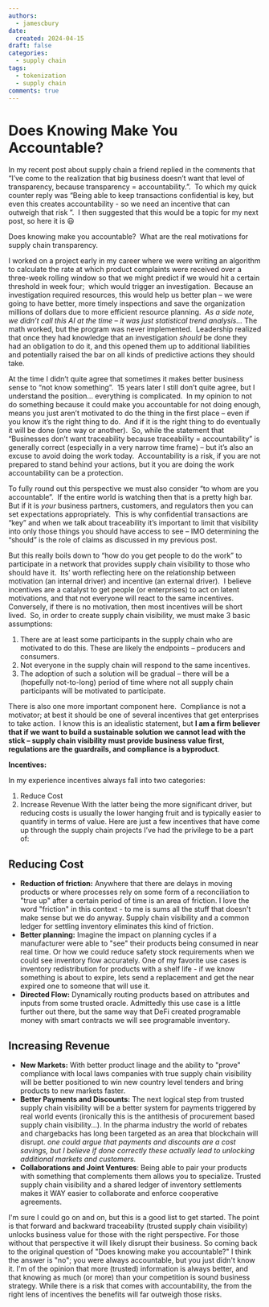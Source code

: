 ```yaml
---
authors:
  - jamescbury
date:
  created: 2024-04-15
draft: false
categories:
  - supply chain
tags:
  - tokenization
  - supply chain
comments: true
---
```

# Does Knowing Make You Accountable?

In my recent post about supply chain a friend replied in the comments that “I’ve come to the realization that big business doesn’t want that level of transparency, because transparency = accountability.”.  To which my quick counter reply was “Being able to keep transactions confidential is key, but even this creates accountability - so we need an incentive that can outweigh that risk ”.  I then suggested that this would be a topic for my next post, so here it is :smiley:

Does knowing make you accountable?  What are the real motivations for supply chain transparency.
<!-- more -->

I worked on a project early in my career where we were writing an algorithm to calculate the rate at which product complaints were received over a three-week rolling window so that we might predict if we would hit a certain threshold in week four;  which would trigger an investigation.  Because an investigation required resources, this would help us better plan – we were going to have better, more timely inspections and save the organization millions of dollars due to more efficient resource planning.  *As a side note, we didn’t call this AI at the time – it was just statistical trend analysis…* The math worked, but the program was never implemented.  Leadership realized that once they had knowledge that an investigation *should* be done they had an obligation to do it, and this opened them up to additional liabilities and potentially raised the bar on all kinds of predictive actions they should take.

At the time I didn’t quite agree that sometimes it makes better business sense to “not know something”.  15 years later I still don’t quite agree, but I understand the position… everything is complicated.  In my opinion to not do something because it could make you accountable for not doing enough, means you just aren’t motivated to do the thing in the first place – even if you know it’s the right thing to do.  And if it is the right thing to do eventually it will be done (one way or another).  So, while the statement that “Businesses don’t want traceability because traceability = accountability” is generally correct (especially in a very narrow time frame) – but it’s also an excuse to avoid doing the work today.  Accountability is a risk, if you are not prepared to stand behind your actions, but it you are doing the work accountability can be a protection.

To fully round out this perspective we must also consider “to whom are you accountable”.  If the entire world is watching then that is a pretty high bar.  But if it is *your* business partners, customers, and regulators then you can set expectations appropriately.  This is why confidential transactions are “key” and when we talk about traceability it’s important to limit that visibility into only those things you should have access to see – IMO determining the “should” is the role of claims as discussed in my previous post.

But this really boils down to “how do you get people to do the work” to participate in a network that provides supply chain visibility to those who should have it.  Its’ worth reflecting here on the relationship between motivation (an internal driver) and incentive (an external driver).  I believe incentives are a catalyst to get people (or enterprises) to act on latent motivations, and that not everyone will react to the same incentives.  Conversely, if there is no motivation, then most incentives will be short lived.  So, in order to create supply chain visibility, we must make 3 basic assumptions:

1. There are at least some participants in the supply chain who are motivated to do this. These are likely the endpoints – producers and consumers.
2. Not everyone in the supply chain will respond to the same incentives.
3. The adoption of such a solution will be gradual – there will be a (hopefully not-to-long) period of time where not all supply chain participants will be motivated to participate.

There is also one more important component here.  Compliance is not a motivator; at best it should be one of several incentives that get enterprises to take action.  I know this is an idealistic statement, but **I am a firm believer that if we want to build a sustainable solution we cannot lead with the stick – supply chain visibility must provide business value first, regulations are the guardrails, and compliance is a byproduct**.

**Incentives:**

In my experience incentives always fall into two categories:

1. Reduce Cost
2. Increase Revenue
With the latter being the more significant driver, but reducing costs is usually the lower hanging fruit and is typically easier to quantify in terms of value. Here are just a few incentives that have come up through the supply chain projects I’ve had the privilege to be a part of:

## Reducing Cost

- **Reduction of friction:** Anywhere that there are delays in moving products or where processes rely on some form of a reconciliation to "true up" after a certain period of time is an area of friction. I love the word "friction" in this context - to me is sums all the stuff that doesn't make sense but we do anyway. Supply chain visibility and a common ledger for settling inventory eliminates this kind of friction.
- **Better planning:** Imagine the impact on planning cycles if a manufacturer were able to "see" their products being consumed in near real time. Or how we could reduce safety stock requirements when we could see inventory flow accurately. One of my favorite use cases is inventory redistribution for products with a shelf life - if we know something is about to expire, lets send a replacement and get the near expired one to someone that will use it.
- **Directed Flow:** Dynamically routing products based on attributes and inputs from some trusted oracle. Admittedly this use case is a little further out there, but the same way that DeFi created programable money with smart contracts we will see programable inventory.

## Increasing Revenue

- **New Markets:** With better product linage and the ability to "prove" compliance with local laws companies with true supply chain visibility will be better positioned to win new country level tenders and bring products to new markets faster.
- **Better Payments and Discounts:** The next logical step from trusted supply chain visibility will be a better system for payments triggered by real world events (ironically this is the antithesis of procurement based supply chain visibility...). In the pharma industry the world of rebates and chargebacks has long been targeted as an area that blockchain will disrupt. *one could argue that payments and discounts are a cost savings, but I believe if done correctly these actually lead to unlocking additional markets and customers.*
- **Collaborations and Joint Ventures**: Being able to pair your products with something that complements them allows you to specialize. Trusted supply chain visibility and a shared ledger of inventory settlements makes it WAY easier to collaborate and enforce cooperative agreements.

I'm sure I could go on and on, but this is a good list to get started.  The point is that forward and backward traceability (trusted supply chain visibility) unlocks business value for those with the right perspective.  For those without that perspective it will likely disrupt their business.  So coming back to the original question of "Does knowing make you accountable?" I think the answer is "no"; you were always accountable, but you just didn't know it.  I'm of the opinion that more (trusted) information is always better, and that knowing as much (or more) than your competition is sound business strategy.  While there is a risk that comes with accountability, the from the right lens of incentives the benefits will far outweigh those risks.

